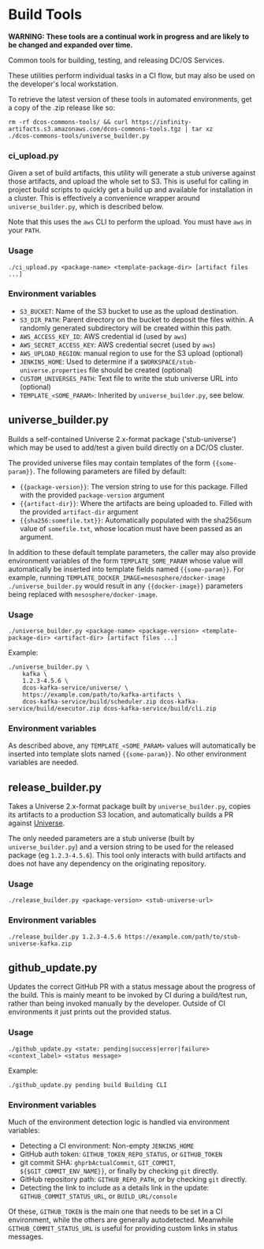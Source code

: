 # Build Tools

**WARNING: These tools are a continual work in progress and are likely to be changed and expanded over time.**

Common tools for building, testing, and releasing DC/OS Services.

These utilities perform individual tasks in a CI flow, but may also be used on the developer's local workstation.

To retrieve the latest version of these tools in automated environments, get a copy of the .zip release like so:

```
rm -rf dcos-commons-tools/ && curl https://infinity-artifacts.s3.amazonaws.com/dcos-commons-tools.tgz | tar xz
./dcos-commons-tools/universe_builder.py
```

### ci_upload.py

Given a set of build artifacts, this utility will generate a stub universe against those artifacts, and upload the whole set to S3. This is useful for calling in project build scripts to quickly get a build up and available for installation in a cluster. This is effectively a convenience wrapper around `universe_builder.py`, which is described below.

Note that this uses the `aws` CLI to perform the upload. You must have `aws` in your `PATH`.

### Usage

```
./ci_upload.py <package-name> <template-package-dir> [artifact files ...]
```

### Environment variables

- `S3_BUCKET`: Name of the S3 bucket to use as the upload destination.
- `S3_DIR_PATH`: Parent directory on the bucket to deposit the files within. A randomly generated subdirectory will be created within this path.
- `AWS_ACCESS_KEY_ID`: AWS credential id (used by `aws`)
- `AWS_SECRET_ACCESS_KEY`: AWS credential secret (used by `aws`)
- `AWS_UPLOAD_REGION`: manual region to use for the S3 upload (optional)
- `JENKINS_HOME`: Used to determine if a `$WORKSPACE/stub-universe.properties` file should be created (optional)
- `CUSTOM_UNIVERSES_PATH`: Text file to write the stub universe URL into (optional)
- `TEMPLATE_<SOME_PARAM>`: Inherited by `universe_builder.py`, see below.

## universe_builder.py

Builds a self-contained Universe 2.x-format package ('stub-universe') which may be used to add/test a given build directly on a DC/OS cluster.

The provided universe files may contain templates of the form `{{some-param}}`. The following parameters are filled by default:
- `{{package-version}}`: The version string to use for this package. Filled with the provided `package-version` argument
- `{{artifact-dir}}`: Where the artifacts are being uploaded to. Filled with the provided `artifact-dir` argument
- `{{sha256:somefile.txt}}`: Automatically populated with the sha256sum value of `somefile.txt`, whose location must have been passed as an argument.

In addition to these default template parameters, the caller may also provide environment variables of the form `TEMPLATE_SOME_PARAM` whose value will automatically be inserted into template fields named `{{some-param}}`. For example, running `TEMPLATE_DOCKER_IMAGE=mesosphere/docker-image ./universe_builder.py` would result in any `{{docker-image}}` parameters being replaced with `mesosphere/docker-image`.

### Usage

```
./universe_builder.py <package-name> <package-version> <template-package-dir> <artifact-dir> [artifact files ...]
```

Example:

```
./universe_builder.py \
    kafka \
    1.2.3-4.5.6 \
    dcos-kafka-service/universe/ \
    https://example.com/path/to/kafka-artifacts \
    dcos-kafka-service/build/scheduler.zip dcos-kafka-service/build/executor.zip dcos-kafka-service/build/cli.zip
```

### Environment variables

As described above, any `TEMPLATE_<SOME_PARAM>` values will automatically be inserted into template slots named `{{some-param}}`. No other environment variables are needed.

## release_builder.py

Takes a Universe 2.x-format package built by `universe_builder.py`, copies its artifacts to a production S3 location, and automatically builds a PR against [Universe](https://github.com/mesosphere/universe).

The only needed parameters are a stub universe (built by `universe_builder.py`) and a version string to be used for the released package (eg `1.2.3-4.5.6`). This tool only interacts with build artifacts and does not have any dependency on the originating repository.

### Usage

```
./release_builder.py <package-version> <stub-universe-url>
```

### Environment variables

```
./release_builder.py 1.2.3-4.5.6 https://example.com/path/to/stub-universe-kafka.zip
```

## github_update.py

Updates the correct GitHub PR with a status message about the progress of the build.
This is mainly meant to be invoked by CI during a build/test run, rather than being invoked manually by the developer. Outside of CI environments it just prints out the provided status.

### Usage

```
./github_update.py <state: pending|success|error|failure> <context_label> <status message>
```

Example:

```
./github_update.py pending build Building CLI
```

### Environment variables

Much of the environment detection logic is handled via environment variables:

- Detecting a CI environment: Non-empty `JENKINS_HOME`
- GitHub auth token: `GITHUB_TOKEN_REPO_STATUS`, or `GITHUB_TOKEN`
- git commit SHA: `ghprbActualCommit`, `GIT_COMMIT`, `${$GIT_COMMIT_ENV_NAME}}`, or finally by checking `git` directly.
- GitHub repository path: `GITHUB_REPO_PATH`, or by checking `git` directly.
- Detecting the link to include as a details link in the update: `GITHUB_COMMIT_STATUS_URL`, or `BUILD_URL/console`

Of these, `GITHUB_TOKEN` is the main one that needs to be set in a CI environment, while the others are generally autodetected.
Meanwhile `GITHUB_COMMIT_STATUS_URL` is useful for providing custom links in status messages.
